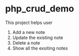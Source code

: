 # php_crud_demo

This project helps user
  1) Add a new note
  2) Update the existing note
  3) Delete a note
  4) Show all the exsiting notes
